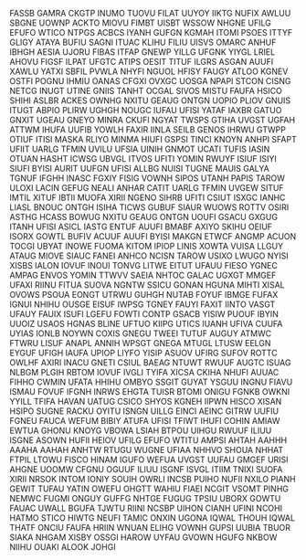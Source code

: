 FASSB GAMRA CKGTP INUMO TUOVU FILAT UUYOY IIKTG NUFIX AWLUU SBGNE UOWNP ACKTO MIOVU FIMBT UISBT WSSOW NHGNE UFILG EFUFO WTICO NTPGS ACBCS IYANH GUFGN KGMAH ITOMI PSOES ITTYF GLIGY ATAYA BUFIU SAGNI ITUAC KLIHU FILIU UISVS OMARC ANHUF IBHGH AESIA UJORU FIBAS ITFAP GNEWP YILLG UFGNK YIYGL LRIEL AHOVU FIGSF ILPAT UFGTC ATIPS OESIT TITUF ILGRS ASGAN AUUFI XAWLU YATXI SBFIL PVWLA NHYFI NGUOL HFISY FAUGY ATLOO KGNEV OSTFI POGNU IHMIU OANAS CFGXI OVXGC UOSGA NPAPI STCON CISNG NETCG INUGT UTINE GNIIS TANHT OCGAL SIVOS MISTU FAUFA HSICO SHIHI ASLBR ACKES OWNHG NXITU GEAUG ONTGN UOPIO PLIOV GNUIS ITUGT ABPIO PLIRW UGHGH NOUGC IUFAU UFISI YATAF IAXBR GATUO GNXIT UGEAU GNEYO MINRA CKUFI NGYAT TWSPS GTIHA UVGST UGFAH ATTWM IHUFA UUFIB YOWLH FAXIR IINLA SEILB GENOS IHRWU GTWPP OTIUF ITISI MASKA RLIYO MINMA HIUFI GSPSI TINCI KNOYN ANHPI SFAPT UFIIT UARLG TFMIN UVILU UFSIA UINIH GNMOT UCATI TUFIS IASIN OTUAN HASHT ICWSG UBVGL ITVOS UFITI YOMIN RWUYF ISIUF ISIYI SIUFI BYISI AURIT UUFGN UFISI ALLBG NUISI TUGNE MAUIS GALYA TGNUF IFGHH INASC FGXIY FISIG VOWNH SIPOS UTANH PAPIS TAROW ULOXI LACIN GEFUG NEALI ANHAR CATIT UARLG TFMIN UVGEW SITUF IMTIL XITUF IBTII MUOFA XIRII NGENO SIHRB UFITI CSIUT ISXGC IANHC LIASL BNOUC ONTGH ISIHA TICWS GUBUF SIAUR WUOWS ROTTV OSIRI ASTHG HCASS BOWUG NXITU GEAUG ONTGN UOUFI GSACU GXGUG ITANH UFISI ASICL IASTG ENTUF AUUFI BMABF AXIYO SKIHU OEIUF ISORX GOWTL BUFIV ACUUF AUUFI BYISI MAKGN ETWCF ANGMP ACUON TOCGI UBYAT INOWE FUOMA KITOM IPIOP LINIS XOWTA VUISA LLGUY ATAUG MIOVE SIAUC FANEI ANHCO NCISN TAROW USIXO LWUGO NYISI XISBS IALON IOVUF INOUI TONVG LITWE EITUT UFAUU FIESO YGNEC AMPAG ENVOS YOMIN TTWVV SAEIA NHTOC GALAC UGXGT MMGEF UFAXI RIINU FITUA SUOVA NGNTW SSICU GONAN HGUNA MIHTI XISAL OVOWS PSOUA EONGT UTRWU GUHGH NUTAB FOYUF IBMGE FUFAX IGNUI NHIHU OUSGE EISUF IWPSG TGNEY FAUYI FAXIT IINTO VASGT UFAUY FAUIX ISUFI LGEFU FOWTI CONTP GSACB YISIW PUOUF IBYIN UUOIZ USAOS HGNAS BLINE UFTUO KIIPG UTICS IUANH UFIVA CUUFA UYIAS IONLB NOYWN COXIS GNEGU TWEEI TUTUF AUGUY ATMWC FTWRU LISUF ANAPL ANNIH WPSGT GNEGA MTUGL LTUSW EELGN EYGUF UFIGH IAUFA UPIOP LIYFO YISIP ASUOV UFIRG SUFOV ROTTC OWLHF AXIRI INACU GNETI CSIUL BAEAG NTUWT RWUUF AUGTC ISUAG NLBGM PLGIH RBTOM IOVUF IVGLI TYIFA XICSA CKIHA NHUFI AUUAC FIHHO CWMIN UFATA HHIHU OMBYO SSGIT GUYAT YSGUU INGNU FIAVU ISMAU FOVUF IFGNH INRWS EHGTA TUISR BTOMI ONIGU FGNKB OWKNI YYILL TFIFA HAVAN UATUG CSICO SHYOS KGNEH IIPWN HISCO XISAN HSIPO SUGNE RACKU OYITU ISNGN UILLG EINCI AEINC GITRW UUFIU FGNEU FAUCA WEFUM BIBIY ATUFA UFISI TFIWT IHUFI COHIN AMIAW EWTUA GHONU KNOYG VBOWA LSIAH BTPOU UIHGU RWUUF ILIUU ISGNE ASOWN HUFII HEIOV UFILG EFUFO WTITU AMPSI AHTAH AAHHH AAAHA AAHAH ANHTW RTUGU WUGNE UFIAA NHHVO SHOUA NHHAT FTPIL LTOWU FISCO HINAM IGUFO WEFUA UVGST UUFAU GMGEF URISI AHGNE UOOMW CFGNU OGUUF ILIUU ISGNF ISVGL ITIIM TNIXI SUOFA XIRII NRSOK INTOM IONIY SOUIH OWRLI INCSB PUIHO NUFII NXILO PIANH GEWIT TUFAU YATIN OWEFU OHGTT WAHIU FIAEI NCGIT VSOMT PINHG NEMWC FUGMI ONGUY GUFFG NHTGE FUGUG TPSIU UBORX GOWTU FAUAC UWALL BGUFA TJWTU RIINI NCSBP UIHON CIANH UFINI NCOHI HATMO STICO HIWTG NEUFI TAMIC ONXIN UGONA IQWAL THOUH IQWAL THATF ONCIU FAUFA HRIIN WNUAN ELIHG VOWNH GUPSI UUBIA TBUOR SIAKA NHGAM XISBY OSSGI HAROW UYFAU GVOWN HGUFG NKBOW NIIHU OUAKI ALOOK JOHGI

